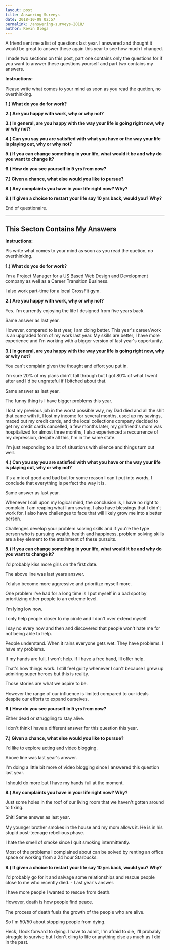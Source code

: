 ```yaml
--- 
layout: post 
title: Answering Surveys
date: 2018-10-09 02:57
permalink: /answering-surveys-2018/ 
author: Kevin Olega 
--- 
```

A friend sent me a list of questions last year. I answered and thought it would be great to answer these again this year to see how much I changed.

I made two sections on this post, part one contains only the questions for if you want to answer these questions yourself and part two contains my answers.

**Instructions:**

Please write what comes to your mind as soon as you read the quetion, no overthinking.

**1.) What do you do for work?**



**2.) Are you happy with work, why or why not?**



**3.) In general, are you happy with the way your life is going right now, why or why not?**



**4.) Can you say you are satisfied with what you have or the way your life is playing out, why or why not?**


**5.) If you can change something in your life, what would it be and why do you want to change it?**



**6.) How do you see yourself in 5 yrs from now?**



**7.) Given a chance, what else would you like to pursue?**



**8.) Any complaints you have in your life right now? Why?**


**9.) If given a choice to restart your life say 10 yrs back, would you? Why?**

End of questionaire.

---

## This Secton Contains My Answers

**Instructions:**

Pls write what comes to your mind as soon as you read the quetion, no overthinking.

**1.) What do you do for work?**

I'm a Project Manager for a US Based Web Design and Development company as well as a Career Transition Business.

I also work part-time for a local CrossFit gym.

**2.) Are you happy with work, why or why not?**

Yes. I'm currently enjoying the life I designed from five years back. 

Same answer as last year. 

However, compared to last year, I am doing better. This year's career/work is an upgraded form of my work last year. My skills are better, I have more experience and I'm working with a bigger version of last year's opportunity.


**3.) In general, are you happy with the way your life is going right now, why or why not?**

You can't complain given the thought and effort you put in. 

I'm sure 20% of my plans didn't fall through but I got 80% of what I went after and I'd be ungrateful if I bitched about that.

Same answer as last year. 

The funny thing is I have bigger problems this year. 

I lost my previous job in the worst possible way, my Dad died and all the shit that came with it, I lost my income for several months, used up my savings, maxed out my credit cards, and the local collections company decided to get my credit cards cancelled, a few months later, my girlfriend's mom was hospitalized for almost three months, I also experienced a reccurrence of my depression, despite all this, I'm in the same state. 

I'm just responding to a lot of situations with silence and things turn out well.

**4.) Can you say you are satisfied with what you have or the way your life is playing out, why or why not?**

It's a mix of good and bad but for some reason I can't put into words, I conclude that everything is perfect the way it is.

Same answer as last year.

Whenever I call upon my logical mind, the conclusion is, I have no right to complain. I am reaping what I am sowing. I also have blessings that I didn't work for. I also have challenges to face that will likely grow me into a better person. 

Challenges develop your problem solving skills and if you're the type person who is pursuing wealth, health and happiness, problem solving skills are a key element to the attainment of these pursuits.

**5.) If you can change something in your life, what would it be and why do you want to change it?**

I'd probably kiss more girls on the first date. 

The above line was last years answer.

I'd also become more aggressive and prioritize myself more. 

One problem I've had for a long time is I put myself in a bad spot by prioritizing other people to an extreme level. 

I'm lying low now. 

I only help people closer to my circle and I don't over extend myself. 

I say no every now and then and discovered that people won't hate me for not being able to help. 

People understand. When it rains everyone gets wet. They have problems. I have my problems. 

If my hands are full, I won't help. If I have a free hand, Ill offer help. 

That's how things work. I still feel guilty whenever I can't because I grew up admiring super heroes but this is reality.

Those stories are what we aspire to be. 

However the range of our influence is limited compared to our ideals despite our efforts to expand ourselves.

**6.) How do you see yourself in 5 yrs from now?**

Either dead or struggling to stay alive. 

I don't think I have a different answer for this question this year.

**7.) Given a chance, what else would you like to pursue?**

I'd like to explore acting and video blogging. 

Above line was last year's answer.

I'm doing a little bit more of video blogging since I answered this question last year.

I should do more but I have my hands full at the moment.

**8.) Any complaints you have in your life right now? Why?**

Just some holes in the roof of our living room that we haven't gotten around to fixing. 

Shit! Same answer as last year. 

My younger brother smokes in the house and my mom allows it. He is in his stupid post-teenage rebellious phase. 

I hate the smell of smoke since I quit smoking intermittently.

Most of the problems I complained about can be solved by renting an office space or working from a 24 hour Starbucks.

**9.) If given a choice to restart your life say 10 yrs back, would you? Why?**

I'd probably go for it and salvage some relationships and rescue people close to me who recently died.  - Last year's answer.

I have more people I wanted to rescue from death. 

However, death is how people find peace. 

The process of death fuels the growth of the people who are alive.

So I'm 50/50 about stopping people from dying. 

Heck, I look forward to dying. I have to admit, I'm afraid to die, I'll probably struggle to survive but I don't cling to life or anything else as much as I did in the past. 


